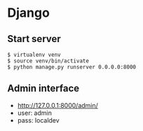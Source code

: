 # Django

## Start server

```
$ virtualenv venv
$ source venv/bin/activate
$ python manage.py runserver 0.0.0.0:8000
```

## Admin interface

- http://127.0.0.1:8000/admin/
- user: admin
- pass: localdev



